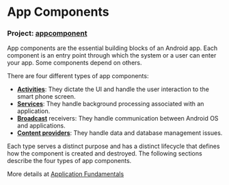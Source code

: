 # App Components
### Project: [appcomponent](../../appcomponent)
App components are the essential building blocks of an Android app. Each component is an entry 
point through which the system or a user can enter your app. Some components depend on others.

There are four different types of app components:

* **[Activities](Activities)**: They dictate the UI and handle the user interaction to the smart phone screen.
* **[Services]()**: They handle background processing associated with an application.
* **[Broadcast]()** receivers: They handle communication between Android OS and applications.
* **[Content providers]()**: They handle data and database management issues.

Each type serves a distinct purpose and has a distinct lifecycle that defines how the component is 
created and destroyed. The following sections describe the four types of app components.

More details at [Application Fundamentals](https://developer.android.com/guide/components/fundamentals)
